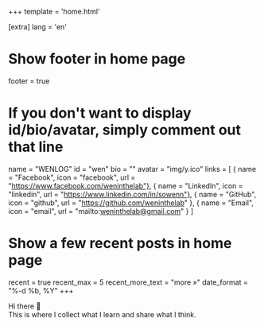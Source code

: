 +++
template = 'home.html'

[extra]
lang = 'en'

# Show footer in home page
footer = true

# If you don't want to display id/bio/avatar, simply comment out that line
name = "WENLOG"
id = "wen"
bio = ""
avatar = "img/y.ico"
links = [
    { name = "Facebook", icon = "facebook", url = "https://www.facebook.com/weninthelab"},
    { name = "LinkedIn", icon = "linkedin", url = "https://www.linkedin.com/in/sowenn"},
    { name = "GitHub", icon = "github", url = "https://github.com/weninthelab" },
    { name = "Email", icon = "email", url = "mailto:weninthelab@gmail.com" }
]

# Show a few recent posts in home page
recent = true
recent_max = 5
recent_more_text = "more »"
date_format = "%-d %b, %Y"
+++

Hi there 👋  
This is where I collect what I learn and share what I think.